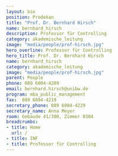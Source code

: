 ```yaml
---
layout: bio
position: Prodekan
title: "Prof. Dr. Bernhard Hirsch"
name: bernhard_hirsch
description: Professor für Controlling
category: akademische_leitung
image: "media/people/prof-hirsch.jpg"
hero_overline: Professor für Controlling
hero_title: Prof. Dr. Bernhard Hirsch
name: bernhard_hirsch
category: akademische_leitung
image: "media/people/prof-hirsch.jpg"
parent: People
phone: 089 6004-4209
email: bernhard.hirsch@unibw.de
program: mba_public_management
fax:  089 6004-4219
secretary_phone: 089 6004-4229
secretary_name: Anna Meyer
room: Gebäude 41/300, Zimmer 0304
breadcrumbs:
- title: Home
  url: /
- title: INF
- title: Professor für Controlling
---
```

